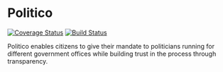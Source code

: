 # Politico

[![Coverage Status](https://coveralls.io/repos/github/ShejaEddy/Politico/badge.svg?branch=ch-project-structure-171754926)](https://coveralls.io/github/ShejaEddy/Politico?branch=ch-project-structure-171754926)
[![Build Status](https://travis-ci.com/ShejaEddy/Politico.svg?branch=ch-object-to-classes-171817229)](https://travis-ci.com/ShejaEddy/Politico)

Politico enables citizens to give their mandate to politicians running for different government offices while building trust in the process through transparency.
